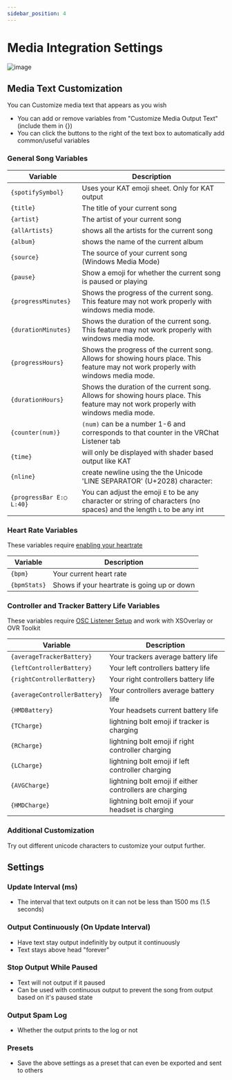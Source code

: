 ```yaml
---
sidebar_position: 4
---
```

# Media Integration Settings

 ![image](https://github.com/VRCWizard/TTS-Voice-Wizard/assets/101527472/b81081df-ce50-4bff-8c47-48a103a56d2d)


## Media Text Customization
You can Customize media text that appears as you wish 
- You can add or remove variables from "Customize Media Output Text" (include them in {})
- You can click the buttons to the right of the text box to automatically add common/useful variables


### General Song Variables
| Variable | Description |
| ------ | ------|
|``{spotifySymbol}`` | Uses your KAT emoji sheet. Only for KAT output |
| ``{title}``| The title of your current song |
| ``{artist}``| The artist of your current song |
| ``{allArtists}``| shows all the artists for the current song |
| ``{album}``| shows the name of the current album |
| ``{source}``| The source of your current song (Windows Media Mode) |
| ``{pause}``|  Show a emoji for whether the current song is paused or playing  |
| ``{progressMinutes}``|     Shows the progress of the current song. This feature may not work properly with windows media mode. |
| ``{durationMinutes}``| Shows the duration of the current song. This feature may not work properly with windows media mode. |
| ``{progressHours}  `` | Shows the progress of the current song. Allows for showing hours place. This feature may not work properly with windows media mode. |
| ``{durationHours}``| Shows the duration of the current song. Allows for showing hours place. This feature may not work properly with windows media mode. |   
| ``{counter(num)}``| ``(num)`` can be a number 1-6 and corresponds to that counter in the VRChat Listener tab|
| ``{time}``| will only be displayed with shader based output like KAT|
| ``{nline}``| create newline using the the Unicode 'LINE SEPARATOR' (U+2028) character: `` `` |
| ``{progressBar E:◯ L:40}``| You can adjust the emoji ``E`` to be any character or string of characters (no spaces) and the length ``L`` to be any int |


### Heart Rate Variables
These variables require [enabling your heartrate](/docs/HeartRate/HeartRateWithPulsoid)

| Variable | Description |
| ------ | ------|
| ``{bpm}``| Your current heart rate |
| ``{bpmStats}``| Shows if your heartrate is going up or down |

### Controller and Tracker Battery Life Variables
These variables require [OSC Listener Setup](https://github.com/VRCWizard/TTS-Voice-Wizard/wiki/OSC-Listener) and work with XSOverlay or OVR Toolkit

| Variable | Description |
| ------ | ------|
|``{averageTrackerBattery}``| Your trackers average battery life|
| ``{leftControllerBattery}``|Your left controllers battery life|
| ``{rightControllerBattery}``| Your right controllers battery life|
| ``{averageControllerBattery}``|  Your controllers average battery life |
| ``{HMDBattery}`` | Your headsets current battery life|
|``{TCharge}``|  lightning bolt emoji if tracker is charging|
|``{RCharge}`` |   lightning bolt emoji if right controller charging|
| ``{LCharge}``|   lightning bolt emoji if left controller charging |
| ``{AVGCharge}``|  lightning bolt emoji if either controllers are charging |
| ``{HMDCharge}`` | lightning bolt emoji if your headset is charging |


### Additional Customization
Try out different unicode characters to customize your output further.


## Settings

### Update Interval (ms)
- The interval that text outputs on it can not be less than 1500 ms (1.5 seconds)

### Output Continuously (On Update Interval)
- Have text stay output indefinitly by output it continuously
- Text stays above head "forever"

### Stop Output While Paused
- Text will not output if it paused
- Can be used with continuous output to prevent the song from output based on it's paused state

### Output Spam Log
- Whether the output prints to the log or not

### Presets
- Save the above settings as a preset that can even be exported and sent to others

